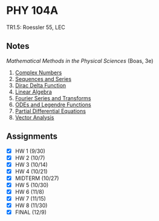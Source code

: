 # PHY 104A
TR1.5: Roessler 55, LEC
## Notes
*Mathematical Methods in the Physical Sciences* (Boas, 3e)
1. [Complex Numbers](../notes/complex-numbers.md)
2. [Sequences and Series](../notes/infinite-series-power-series.md)
3. [Dirac Delta Function](../notes/ordinary-differential-equations.md#dirac-delta-function)
4. [Linear Algebra](../notes/linear-algebra.md)
5. [Fourier Series and Transforms](../notes/fourier-series-transforms.md)
6. [ODEs and Legendre Functions](../notes/series-solutions-differential-equations.md)
7. [Partial Differential Equations](../notes/partial-differential-equations.md)
8. [Vector Analysis](../notes/vector-analysis.md)
## Assignments
- [x] HW 1 (9/30)
- [x] HW 2 (10/7)
- [x] HW 3 (10/14)
- [x] HW 4 (10/21)
- [x] MIDTERM (10/27)
- [x] HW 5 (10/30)
- [x] HW 6 (11/8)
- [x] HW 7 (11/15)
- [x] HW 8 (11/30)
- [x] FINAL (12/9)